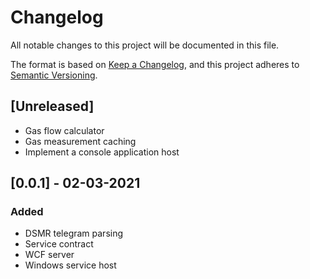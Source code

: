 # Changelog
All notable changes to this project will be documented in this file.

The format is based on [Keep a Changelog](https://keepachangelog.com/en/1.0.0/),
and this project adheres to [Semantic Versioning](https://semver.org/spec/v2.0.0.html).

## [Unreleased]
- Gas flow calculator
- Gas measurement caching
- Implement a console application host

## [0.0.1] - 02-03-2021
### Added
- DSMR telegram parsing
- Service contract
- WCF server
- Windows service host
